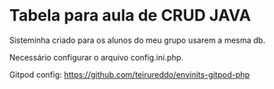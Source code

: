 # Tabela para aula de CRUD JAVA

Sisteminha criado para os alunos do meu grupo usarem a mesma db.

Necessário configurar o arquivo config.ini.php.

Gitpod config: https://github.com/teirureddo/envinits-gitpod-php
